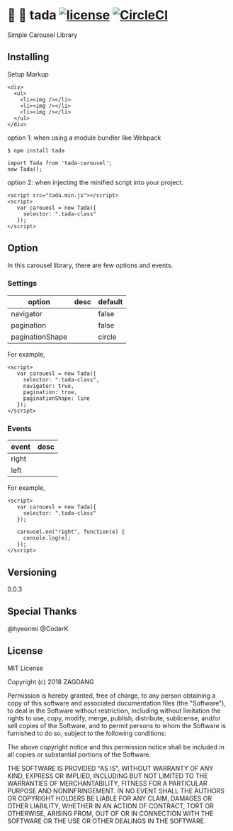 # :tada: :carousel_horse: tada [![license](https://img.shields.io/github/license/desktop/desktop.svg?style=flat-square)](https://github.com/desktop/desktop/blob/master/LICENSE) [![CircleCI](https://circleci.com/gh/SE-Jr/tada.js/tree/develop.svg?style=svg)](https://circleci.com/gh/SE-Jr/tada.js/tree/develop)

Simple Carousel Library

## Installing

Setup Markup
```
<div>
  <ul>
    <li><img /></li>
    <li><img /></li>
    <li><img /></li>
  </ul>
</div>
```

option 1: when using a module bundler like Webpack

```
$ npm install tada
```

```
import Tada from 'tada-carousel';
new Tada();
```

option 2: when injecting the minified script into your project.

```
<script src="tada.min.js"></script>
<script>
   var carouesl = new Tada({
     selector: ".tada-class"
   });
</script>

```

## Option
In this carousel library, there are few options and events.

### Settings
| option          | desc | default |
|-----------------|------|---------|
| navigator       |      | false   |
| pagination      |      | false   |
| paginationShape |      | circle  |

For example,
```
<script>
   var carouesl = new Tada({
     selector: ".tada-class",
     navigator: true,
     pagination: true,
     paginationShape: line
   });
</script>
```

### Events

| event | desc |
|-------|------|
| right |      |
| left  |      |

For example,

```
<script>
   var carouesl = new Tada({
     selector: ".tada-class"
   });

   carousel.on("right", function(e) {
     console.log(e);
   });
</script>
```

## Versioning
0.0.3

## Special Thanks
@hyeonmi @CoderK

## License
MIT License

Copyright (c) 2018 ZAGDANG

Permission is hereby granted, free of charge, to any person obtaining a copy
of this software and associated documentation files (the "Software"), to deal
in the Software without restriction, including without limitation the rights
to use, copy, modify, merge, publish, distribute, sublicense, and/or sell
copies of the Software, and to permit persons to whom the Software is
furnished to do so, subject to the following conditions:

The above copyright notice and this permission notice shall be included in all
copies or substantial portions of the Software.

THE SOFTWARE IS PROVIDED "AS IS", WITHOUT WARRANTY OF ANY KIND, EXPRESS OR
IMPLIED, INCLUDING BUT NOT LIMITED TO THE WARRANTIES OF MERCHANTABILITY,
FITNESS FOR A PARTICULAR PURPOSE AND NONINFRINGEMENT. IN NO EVENT SHALL THE
AUTHORS OR COPYRIGHT HOLDERS BE LIABLE FOR ANY CLAIM, DAMAGES OR OTHER
LIABILITY, WHETHER IN AN ACTION OF CONTRACT, TORT OR OTHERWISE, ARISING FROM,
OUT OF OR IN CONNECTION WITH THE SOFTWARE OR THE USE OR OTHER DEALINGS IN THE
SOFTWARE.


